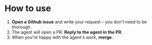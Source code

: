 # How to use  
  
1. **Open a Github issue** and write your request – you don't need to be thorough.  
2. The agent will open a PR. **Reply to the agent in the PR**.  
3. When you're happy with the agent's work, **merge**.
